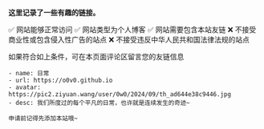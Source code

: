  **这里记录了一些有趣的链接。**
 

✅ 网站能够正常访问 
✅ 网站类型为个人博客 
✅ 网站需要包含本站友链 
❌ 不接受商业性或包含侵入性广告的站点 
❌ 不接受违反中华人民共和国法律法规的站点
 
 如果符合如上条件，可在本页面评论区留言您的友链信息
 
 ```
 - name: 日常
 - url: https://o0v0.github.io
 - avatar: https://pic2.ziyuan.wang/user/0w0/2024/09/th_ad644e38c9446.jpg
 - desc: 我们所度过的每个平凡的日常，也许就是连续发生的奇迹~
 ```
 ```
 申请前记得先添加本站哦~
 ```
